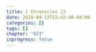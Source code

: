 ```yaml
---
title: 1 Chronicles 23
date: 2020-04-12T12:42:40-04:00
categories: []
tags: []
chapter: "023"
inprogress: false
---
```


